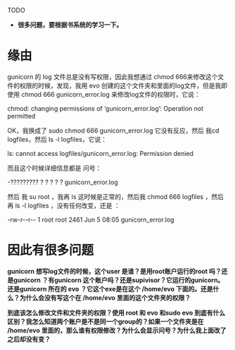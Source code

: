 TODO

* **很多问题，要根据书系统的学习一下。**




# 缘由


gunicorn 的 log 文件总是没有写权限，因此我想通过 chmod 666来修改这个文件的权限的时候，发现，我用 evo 创建的这个文件夹和里面的log文件，但是我即使用 chmod 666 gunicorn_error.log 来修改log文件的权限时，它说：

chmod: changing permissions of ‘gunicorn_error.log’: Operation not permitted

OK，我换成了 sudo chmod 666 gunicorn_error.log 它没有反应，然后 我cd logfiles，然后 ls -l logfiles，它说：

ls: cannot access logfiles/gunicorn_error.log: Permission denied

而且这个时候详细信息都是 问号：

-????????? ? ? ? ? ? gunicorn_error.log

然后 我 su root ，我再 ls 这时候是正常的，然后我 chmod 666 logfiles ，然后再 ls -l logfiles ，没有任何改变，还是 ：

-rw-r--r-- 1 root root 2461 Jun 5 08:05 gunicorn_error.log


# 因此有很多问题


**gunicorn 想写log文件的时候，这个user 是谁？是用root账户运行的root 吗？还是gunicorn ？有gunicorn 这个账户吗？还是supivisor？它运行的gunicorn。还是gunicorn 所在的 evo ？它这个exe是在这个 /home/evo 下面的。还是什么？为什么会没有写这个在 /home/evo 里面的这个文件夹的权限？**

**到底该怎么修改文件和文件夹的权限？使用 root 和 evo 和sudo evo 到底有什么区别？我怎么知道两个账户是不是同一个group的？如果一个文件夹是在 /home/evo 里面的，那么谁有权限修改？为什么会显示问号？为什么我上面改了之后却没有变？**
